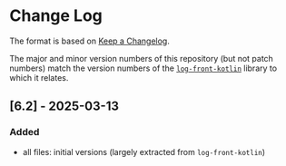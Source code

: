 # Change Log

The format is based on [Keep a Changelog](http://keepachangelog.com/).

The major and minor version numbers of this repository (but not patch numbers) match the version numbers of the
[`log-front-kotlin`](https://github.com/pwall567/log-front-kotlin) library to which it relates.

## [6.2] - 2025-03-13
### Added
- all files: initial versions (largely extracted from `log-front-kotlin`)

